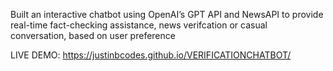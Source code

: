 Built an interactive chatbot using OpenAI’s GPT API and NewsAPI to provide real-time
fact-checking assistance, news verifcation or casual conversation, based on user preference

LIVE DEMO: https://justinbcodes.github.io/VERIFICATIONCHATBOT/

